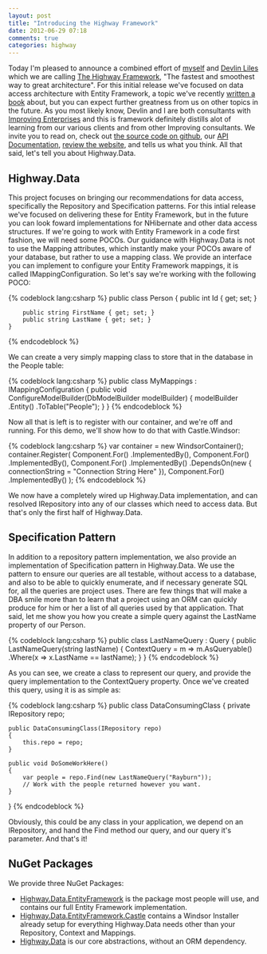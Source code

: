 ```yaml
---
layout: post
title: "Introducing the Highway Framework"
date: 2012-06-29 07:18
comments: true
categories: highway
---
```


Today I'm pleased to announce a combined effort of [myself][tr] and [Devlin Liles][dl] which we are calling [The Highway Framework][hw], "The fastest and smoothest way to great architecture".  For this initial release we've focused on data access architecture with Entity Framework, a topic we've recently [written a book][book] about, but you can expect further greatness from us on other topics in the future.  As you most likely know, Devlin and I are both consultants with [Improving Enterprises][ie] and this is framework definitely distills alot of learning from our various clients and from other Improving consultants.  We invite you to read on, check out [the source code on github][hw], our [API Documentation][hwdoc], [review the website][hwweb], and tells us what you think.  All that said, let's tell you about Highway.Data.

## Highway.Data

This project focuses on bringing our recommendations for data access, specifically the Repository and Specification patterns.  For this intial release we've focused on delivering these for Entity Framework, but in the future you can look foward implementations for NHibernate and other data access structures.  If we're going to work with Entity Framework in a code first fashion, we will need some POCOs.  Our guidance with Highway.Data is not to use the Mapping attributes, which instantly make your POCOs aware of your database, but rather to use a mapping class.  We provide an interface you can implement to configure your Entity Framework mappings, it is called IMappingConfiguration.  So let's say we're working with the following POCO:

{% codeblock lang:csharp %}
    public class Person
    {
        public int Id { get; set; }

        public string FirstName { get; set; }
        public string LastName { get; set; }
    }
{% endcodeblock %}

We can create a very simply mapping class to store that in the database in the People table:

{% codeblock lang:csharp %}
public class MyMappings : IMappingConfiguration
{
    public void ConfigureModelBuilder(DbModelBuilder modelBuilder)
    {
        modelBuilder
            .Entity<Person>()
            .ToTable("People");
    }
}
{% endcodeblock %}

Now all that is left is to register with our container, and we're off and running.  For this demo, we'll show how to do that with Castle.Windsor:

{% codeblock lang:csharp %}
var container = new WindsorContainer();
container.Register(
    Component.For<IMappingConfiguration>()
        .ImplementedBy<MyMappings>(),
    Component.For<IRepository>()
        .ImplementedBy<EntityFrameworkRepository>(),
    Component.For<IDataContext>()
        .ImplementedBy<EntityFrameworkContext>()
        .DependsOn(new { connectionString = "Connection String Here" }),
    Component.For<IEventManager>()
        .ImplementedBy<EventManager>()
    );
{% endcodeblock %}

We now have a completely wired up Highway.Data implementation, and can resolved IRepository into any of our classes which need to access data.  But that's only the first half of Highway.Data.

## Specification Pattern

In addition to a repository pattern implementation, we also provide an implementation of Specification pattern in Highway.Data.  We use the pattern to ensure our queries are all testable, without access to a database, and also to be able to quickly enumerate, and if necessary generate SQL for, all the queries are project uses.  There are few things that will make a DBA smile more than to learn that a project using an ORM can quickly produce for him or her a list of all queries used by that application.  That said, let me show you how you create a simple query against the LastName property of our Person.

{% codeblock lang:csharp %}
public class LastNameQuery : Query<Person>
{
    public LastNameQuery(string lastName)
    {
        ContextQuery = m => m.AsQueryable<Person>()
            .Where(x => x.LastName == lastName);
    }
}
{% endcodeblock %}

As you can see, we create a class to represent our query, and provide the query implementation to the ContextQuery property.  Once we've created this query, using it is as simple as:

{% codeblock lang:csharp %}
public class DataConsumingClass
{
    private IRepository repo;

    public DataConsumingClass(IRepository repo)
    {
        this.repo = repo;
    }

    public void DoSomeWorkHere()
    {
        var people = repo.Find(new LastNameQuery("Rayburn"));
        // Work with the people returned however you want.
    }
}
{% endcodeblock %}

Obviously, this could be any class in your application, we depend on an IRepository, and hand the Find method our query, and our query it's parameter.  And that's it!

## NuGet Packages

We provide three NuGet Packages:

* [Highway.Data.EntityFramework][hwde-nuget] is the package most people will use, and contains our full Entity Framework implementation.
* [Highway.Data.EntityFramework.Castle][hwdec-nuget] contains a Windsor Installer already setup for everything Highway.Data needs other than your Repository, Context and Mappings.
* [Highway.Data][hwd-nuget] is our core abstractions, without an ORM dependency.

[book]: http://www.packtpub.com/entity-framework-4-1-experts-test-driven-development-architecture-cookbook/book
[ie]: http://improvingenterprises.com
[hw]: http://github.com/HighwayFramework/Highway.Data
[hwweb]: http://highwayframework.github.com/Highway.Data
[hwdoc]: http://highwayframework.github.com/Highway.Data/docs/index.html
[dl]: http://devlinliles.com/
[tr]: http://TimRayburn.net/about/
[hwd-nuget]: https://nuget.org/packages/Highway.Data
[hwde-nuget]: https://nuget.org/packages/Highway.Data.EntityFramework
[hwdec-nuget]: https://nuget.org/packages/Highway.Data.EntityFramework.Castle